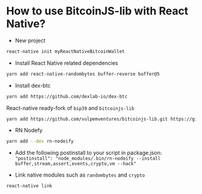 
# How to use BitcoinJS-lib with React Native?

- New project

```sh
react-native init myReactNativeBitcoinWallet
```

- Install React Native related dependencies

```sh
yarn add react-native-randombytes buffer-reverse buffer@5
```

- Install dex-btc

```sh
yarn add https://github.com/dexlab-io/dex-btc
```

React-native ready-fork of `bip39` and `bitcoinjs-lib`

```sh
yarn add https://github.com/vulpemventures/bitcoinjs-lib.git https://github.com/vulpemventures/bip39
```

- RN Nodefy

```sh
yarn add --dev rn-nodeify
```

- Add the following postinstall to your script in package.json:
  `"postinstall": "node_modules/.bin/rn-nodeify --install buffer,stream,assert,events,crypto,vm --hack"`

- Link native modules such as `randombytes` and `crypto`

```sh
react-native link
```
